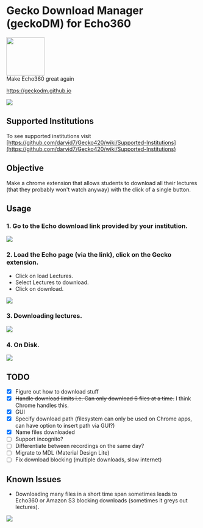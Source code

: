 # Gecko Download Manager (geckoDM) for Echo360
<div>
	<img src="/images/qtpi.png" width="100" >
</div>
Make Echo360 great again

<https://geckodm.github.io>

[![](https://developer.chrome.com/webstore/images/ChromeWebStore_BadgeWBorder_v2_206x58.png)](https://chrome.google.com/webstore/detail/pgkfjobhhfckamidemkddfnnkknomobe/)

## Supported Institutions
To see supported institutions visit [https://github.com/darvid7/Gecko420/wiki/Supported-Institutions](https://github.com/darvid7/Gecko420/wiki/Supported-Institutions)

## Objective

Make a chrome extension that allows students to download all their lectures (that they probably won't watch anyway) with the click of a single button.

## Usage

### 1. Go to the Echo download link provided by your institution.
<img src="/screenshots/screenshot-dl_link.png" >

### 2. Load the Echo page (via the link), click on the Gecko extension.
- Click on load Lectures.
- Select Lectures to download.
- Click on download.

<img src="/screenshots/screenshot-usecase.png" >

### 3. Downloading lectures.
<img src="/screenshots/screenshot-downloading.png" >

### 4. On Disk.
<img src="/screenshots/screenshot-datastore.png" >

## TODO
- [x] Figure out how to download stuff
- [x] ~~Handle download limits i.e. Can only download 6 files at a time.~~ I think Chrome handles this.
- [x] GUI
- [x] Specify download path (filesystem can only be used on Chrome apps, can have option to insert path via GUI?)
- [x] Name files downloaded
- [ ] Support incognito?
- [ ] Differentiate between recordings on the same day?
- [ ] Migrate to MDL (Material Design Lite)
- [ ] Fix download blocking (multiple downloads, slow internet)

## Known Issues
- Downloading many files in a short time span sometimes leads to Echo360 or Amazon S3 blocking downloads (sometimes it greys out lectures).

<img src="/screenshots/screenshot-blocked.png" >